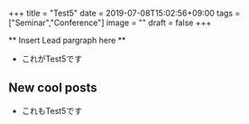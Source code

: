 +++
title =  "Test5"
date = 2019-07-08T15:02:56+09:00
tags = ["Seminar","Conference"]
image = ""
draft = false
+++

** Insert Lead pargraph here **

*  これがTest5です

## New cool posts

*  これもTest5です
